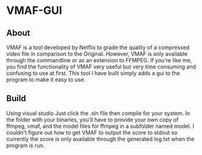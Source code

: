 # VMAF-GUI

## About
VMAF is a tool developed by Netflix to grade the quality of a compressed video file in comparison to the Original. However, VMAF is only available through the commandline or as an extension to FFMPEG. If you're like me, you find the functionality of VMAF very useful but very time consuming and confusing to use at first. This tool I have built simply adds a gui to the program to make it easy to use.

## Build
Using visual studio Just click the .sln file then compile for your system. In the folder with your binaries, you'll have to provide your own copy of ffmpeg, vmaf, and the model files for ffmpeg in a subfolder named model. I couldn't figure out how to get VMAF to output the score to stdout so currently the score is only available through the generated log.txt when the program is run.
